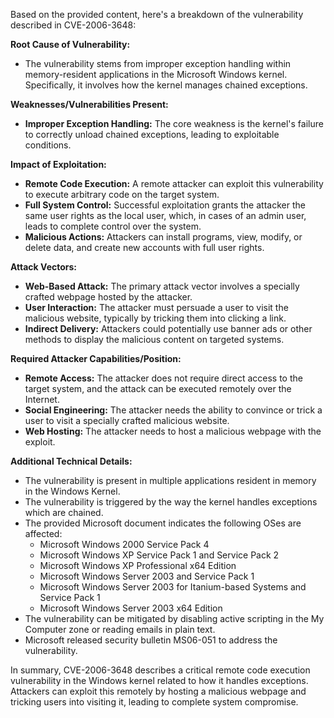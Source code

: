 Based on the provided content, here's a breakdown of the vulnerability described in CVE-2006-3648:

**Root Cause of Vulnerability:**

*   The vulnerability stems from improper exception handling within memory-resident applications in the Microsoft Windows kernel. Specifically, it involves how the kernel manages chained exceptions.

**Weaknesses/Vulnerabilities Present:**

*   **Improper Exception Handling:** The core weakness is the kernel's failure to correctly unload chained exceptions, leading to exploitable conditions.

**Impact of Exploitation:**

*   **Remote Code Execution:** A remote attacker can exploit this vulnerability to execute arbitrary code on the target system.
*   **Full System Control:** Successful exploitation grants the attacker the same user rights as the local user, which, in cases of an admin user, leads to complete control over the system.
*   **Malicious Actions:** Attackers can install programs, view, modify, or delete data, and create new accounts with full user rights.

**Attack Vectors:**

*   **Web-Based Attack:** The primary attack vector involves a specially crafted webpage hosted by the attacker.
*   **User Interaction:** The attacker must persuade a user to visit the malicious website, typically by tricking them into clicking a link.
*   **Indirect Delivery:** Attackers could potentially use banner ads or other methods to display the malicious content on targeted systems.

**Required Attacker Capabilities/Position:**

*   **Remote Access:** The attacker does not require direct access to the target system, and the attack can be executed remotely over the Internet.
*   **Social Engineering:** The attacker needs the ability to convince or trick a user to visit a specially crafted malicious website.
*   **Web Hosting:** The attacker needs to host a malicious webpage with the exploit.

**Additional Technical Details:**

*   The vulnerability is present in multiple applications resident in memory in the Windows Kernel.
*   The vulnerability is triggered by the way the kernel handles exceptions which are chained.
*   The provided Microsoft document indicates the following OSes are affected:
    *   Microsoft Windows 2000 Service Pack 4
    *   Microsoft Windows XP Service Pack 1 and Service Pack 2
    *   Microsoft Windows XP Professional x64 Edition
    *   Microsoft Windows Server 2003 and Service Pack 1
    *    Microsoft Windows Server 2003 for Itanium-based Systems and Service Pack 1
    *   Microsoft Windows Server 2003 x64 Edition
*   The vulnerability can be mitigated by disabling active scripting in the My Computer zone or reading emails in plain text.
*   Microsoft released security bulletin MS06-051 to address the vulnerability.

In summary, CVE-2006-3648 describes a critical remote code execution vulnerability in the Windows kernel related to how it handles exceptions. Attackers can exploit this remotely by hosting a malicious webpage and tricking users into visiting it, leading to complete system compromise.